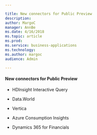 ```yaml
---

title: New connectors for Public Preview
description: 
author: MargoC
manager: AnnBe
ms.date: 4/16/2018
ms.topic: article
ms.prod: 
ms.service: business-applications
ms.technology: 
ms.author: margoc
audience: Admin

---
```

#### New connectors for Public Preview



-   HDInsight Interactive Query

-   Data.World

-   Vertica

-   Azure Consumption Insights

-   Dynamics 365 for Financials
